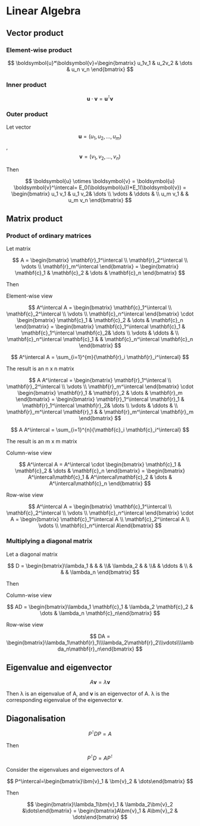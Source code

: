 # Linear Algebra

## Vector product

### Element-wise product

$$
\boldsymbol{u}*\boldsymbol{v}=\begin{bmatrix} u_1v_1 & u_2v_2 & \dots & u_n v_n \end{bmatrix}
$$

### Inner product

$$
\mathbf{u} \cdot \mathbf{v} = \mathbf{u}^\intercal \mathbf{v}
$$

### Outer product

Let vector $$\mathbf{u}=(u_1, u_2, ..., u_m)$$, $$\mathbf{v}=(v_1, v_2, ..., v_n)$$

Then

$$
\boldsymbol{u} \otimes \boldsymbol{v} = \boldsymbol{u} \boldsymbol{v}^\intercal= E_0(\boldsymbol{u})*E_1(\boldsymbol{v}) = \begin{bmatrix}      u_1 v_1 & u_1 v_2& \dots \\     \vdots & \ddots & \\     u_m v_1 &        & u_m v_n      \end{bmatrix}
$$

## Matrix product

### Product of ordinary matrices

Let matrix

$$
A = \begin{bmatrix} \mathbf{r}_1^\intercal \\ \mathbf{r}_2^\intercal \\ \vdots \\ \mathbf{r}_m^\intercal  \end{bmatrix} = \begin{bmatrix} \mathbf{c}_1 & \mathbf{c}_2 & \dots & \mathbf{c}_n \end{bmatrix}
$$

Then

Element-wise view

$$
A^\intercal A = \begin{bmatrix} \mathbf{c}_1^\intercal \\ \mathbf{c}_2^\intercal \\ \vdots \\ \mathbf{c}_n^\intercal \end{bmatrix} \cdot \begin{bmatrix} \mathbf{c}_1 & \mathbf{c}_2 & \dots & \mathbf{c}_n \end{bmatrix} = \begin{bmatrix} \mathbf{c}_1^\intercal \mathbf{c}_1 & \mathbf{c}_1^\intercal \mathbf{c}_2& \dots \\ \vdots & \ddots & \\ \mathbf{c}_n^\intercal \mathbf{c}_1 & & \mathbf{c}_n^\intercal \mathbf{c}_n \end{bmatrix}
$$

$$
A^\intercal A  = \sum_{i=1}^{m}{\mathbf{r}_i \mathbf{r}_i^\intercal}
$$

The result is an n x n matrix

$$
A A^\intercal  = \begin{bmatrix} \mathbf{r}_1^\intercal \\ \mathbf{r}_2^\intercal \\ \vdots \\ \mathbf{r}_m^\intercal \end{bmatrix} \cdot \begin{bmatrix} \mathbf{r}_1 & \mathbf{r}_2 & \dots & \mathbf{r}_m \end{bmatrix} = \begin{bmatrix} \mathbf{r}_1^\intercal \mathbf{r}_1 & \mathbf{r}_1^\intercal \mathbf{r}_2& \dots \\ \vdots & \ddots & \\ \mathbf{r}_m^\intercal \mathbf{r}_1 & & \mathbf{r}_m^\intercal \mathbf{r}_m \end{bmatrix}
$$

$$
A A^\intercal = \sum_{i=1}^{n}{\mathbf{c}_i \mathbf{c}_i^\intercal}
$$

The result is an m x m matrix

Column-wise view

$$
A^\intercal A = A^\intercal \cdot \begin{bmatrix} \mathbf{c}_1 & \mathbf{c}_2 & \dots & \mathbf{c}_n \end{bmatrix} = \begin{bmatrix} A^\intercal\mathbf{c}_1 & A^\intercal\mathbf{c}_2 & \dots & A^\intercal\mathbf{c}_n \end{bmatrix}
$$

Row-wise view

$$
A^\intercal A = \begin{bmatrix} \mathbf{c}_1^\intercal \\ \mathbf{c}_2^\intercal \\ \vdots \\ \mathbf{c}_n^\intercal \end{bmatrix} \cdot A = \begin{bmatrix} \mathbf{c}_1^\intercal A \\ \mathbf{c}_2^\intercal A \\ \vdots \\ \mathbf{c}_n^\intercal A\end{bmatrix}
$$

### Multiplying a diagonal matrix

Let a diagonal matrix

$$
D = \begin{bmatrix}\lambda_1 & & & \\& \lambda_2 & & \\& & \ddots & \\ & & & \lambda_n \end{bmatrix}
$$

Then

Column-wise view

$$
AD = \begin{bmatrix}\lambda_1 \mathbf{c}_1 & \lambda_2 \mathbf{c}_2 & \dots & \lambda_n \mathbf{c}_n\end{bmatrix}
$$

Row-wise view

$$
DA = \begin{bmatrix}\lambda_1\mathbf{r}_1\\\lambda_2\mathbf{r}_2\\\vdots\\\lambda_n\mathbf{r}_n\end{bmatrix}
$$

## Eigenvalue and eigenvector

$$
A\bm{v}=\lambda\bm{v}
$$

Then λ is an eigenvalue of A, and $\bm{v}$ is an eigenvector of A. λ is the corresponding eigenvalue of the eigenvector $\bm{v}$.

## Diagonalisation

$$
P^\intercal D P = A
$$

Then

$$
P^\intercal D = A P^\intercal
$$

Consider the eigenvalues and eigenvectors of A

$$
P^\intercal=\begin{bmatrix}\bm{v}_1 & \bm{v}_2 & \dots\end{bmatrix}
$$

Then

$$
\begin{bmatrix}\lambda_1\bm{v}_1 & \lambda_2\bm{v}_2 &\dots\end{bmatrix} = \begin{bmatrix}A\bm{v}_1 & A\bm{v}_2 & \dots\end{bmatrix}
$$

